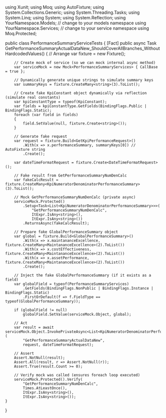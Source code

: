 using Xunit;
using Moq;
using AutoFixture;
using System.Collections.Generic;
using System.Threading.Tasks;
using System.Linq;
using System;
using System.Reflection;
using YourNamespace.Models; // change to your models namespace
using YourNamespace.Services; // change to your service namespace
using Moq.Protected;

public class PerformanceSummaryServiceTests
{
    [Fact]
    public async Task GetPerformanceSummaryActualDataNew_ShouldCoverAllBranches_WithoutHardcodedValues()
    {
        // Arrange
        var fixture = new Fixture();

        // Create mock of service (so we can mock internal async method)
        var serviceMock = new Mock<PerformanceSummaryServices> { CallBase = true };

        // Dynamically generate unique strings to simulate summary keys
        var summaryKeys = fixture.CreateMany<string>(3).ToList();

        // Create fake KpiConstant object dynamically via reflection (simulate real constants)
        var kpiConstantType = typeof(KpiConstant);
        var fields = kpiConstantType.GetFields(BindingFlags.Public | BindingFlags.Static);
        foreach (var field in fields)
        {
            field.SetValue(null, fixture.Create<string>());
        }

        // Generate fake request
        var request = fixture.Build<GetKpiPerformanceRequest>()
            .With(x => x.performanceSummary, summaryKeys[0]) // AutoFixture string
            .Create();

        var dateTimeFormatRequest = fixture.Create<DateTimeFormatRequest>();

        // Fake result from GetPerformanceSummaryNumDenCalc
        var fakeCalcResult = fixture.CreateMany<KpiNumeratorDenominatorPerformanceSummary>(3).ToList();

        // Mock GetPerformanceSummaryNumDenCalc (private async)
        serviceMock.Protected()
            .Setup<Task<List<KpiNumeratorDenominatorPerformanceSummary>>>(
                "GetPerformanceSummaryNumDenCalc",
                ItExpr.IsAny<string>(),
                ItExpr.IsAny<string>())
            .ReturnsAsync(fakeCalcResult);

        // Prepare fake GlobalPerformanceSummary object
        var global = fixture.Build<GlobalPerformanceSummary>()
            .With(x => x.maintananceExcellence, fixture.CreateMany<MaintananceExcellence>(2).ToList())
            .With(x => x.costEffectiveness, fixture.CreateMany<MaintananceExcellence>(2).ToList())
            .With(x => x.assetPerformance, fixture.CreateMany<MaintananceExcellence>(2).ToList())
            .Create();

        // Inject the fake GlobalPerformanceSummary (if it exists as a field)
        var globalField = typeof(PerformanceSummaryServices)
            .GetFields(BindingFlags.NonPublic | BindingFlags.Instance | BindingFlags.Static)
            .FirstOrDefault(f => f.FieldType == typeof(GlobalPerformanceSummary));

        if (globalField != null)
            globalField.SetValue(serviceMock.Object, global);

        // Act
        var result = await serviceMock.Object.InvokePrivateAsync<List<KpiNumeratorDenominatorPerformanceSummary>>(
            "GetPerformanceSummaryActualDataNew",
            request, dateTimeFormatRequest);

        // Assert
        Assert.NotNull(result);
        Assert.All(result, r => Assert.NotNull(r));
        Assert.True(result.Count >= 0);

        // Verify mock was called (ensures foreach loop executed)
        serviceMock.Protected().Verify(
            "GetPerformanceSummaryNumDenCalc",
            Times.AtLeastOnce(),
            ItExpr.IsAny<string>(),
            ItExpr.IsAny<string>());
    }
}
